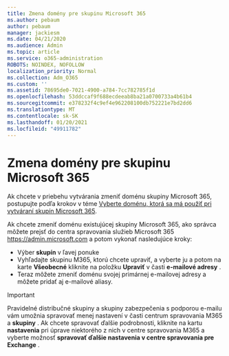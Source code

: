 ```yaml
---
title: Zmena domény pre skupinu Microsoft 365
ms.author: pebaum
author: pebaum
manager: jackiesm
ms.date: 04/21/2020
ms.audience: Admin
ms.topic: article
ms.service: o365-administration
ROBOTS: NOINDEX, NOFOLLOW
localization_priority: Normal
ms.collection: Adm_O365
ms.custom: ''
ms.assetid: 78695de0-7021-4900-a784-7cc782785f1d
ms.openlocfilehash: 53ddccaf9f688ecdeeab8ba21a0700733a4b61b4
ms.sourcegitcommit: e378232f4c9ef4e962208100db752221e7bd2dd6
ms.translationtype: MT
ms.contentlocale: sk-SK
ms.lasthandoff: 01/20/2021
ms.locfileid: "49911782"
---
```

# <a name="change-the-domain-for-a-microsoft-365-group"></a>Zmena domény pre skupinu Microsoft 365

Ak chcete v priebehu vytvárania zmeniť doménu skupiny Microsoft 365, postupujte podľa krokov v téme [Vyberte doménu, ktorá sa má použiť pri vytváraní skupín Microsoft 365](https://docs.microsoft.com/microsoft-365/admin/create-groups/choose-domain-to-create-groups).

Ak chcete zmeniť doménu existujúcej skupiny Microsoft 365, ako správca môžete prejsť do centra spravovania služieb Microsoft 365 https://admin.microsoft.com a potom vykonať nasledujúce kroky:

- Výber **skupín** v ľavej ponuke
- Vyhľadajte skupinu M365, ktorú chcete upraviť, a vyberte ju a potom na karte **Všeobecné** kliknite na položku **Upraviť** v časti **e-mailové adresy** .
- Teraz môžete zmeniť doménu svojej primárnej e-mailovej adresy a môžete pridať aj e-mailové aliasy.

> [!IMPORTANT]
> Pravidelné distribučné skupiny a skupiny zabezpečenia s podporou e-mailu vám umožnia spravovať menej nastavení v časti centrum spravovania M365 a **skupiny** . Ak chcete spravovať ďalšie podrobnosti, kliknite na kartu **nastavenia** pri úprave niektorého z nich v centre spravovania M365 a vyberte možnosť **spravovať ďalšie nastavenia v centre spravovania pre Exchange** .